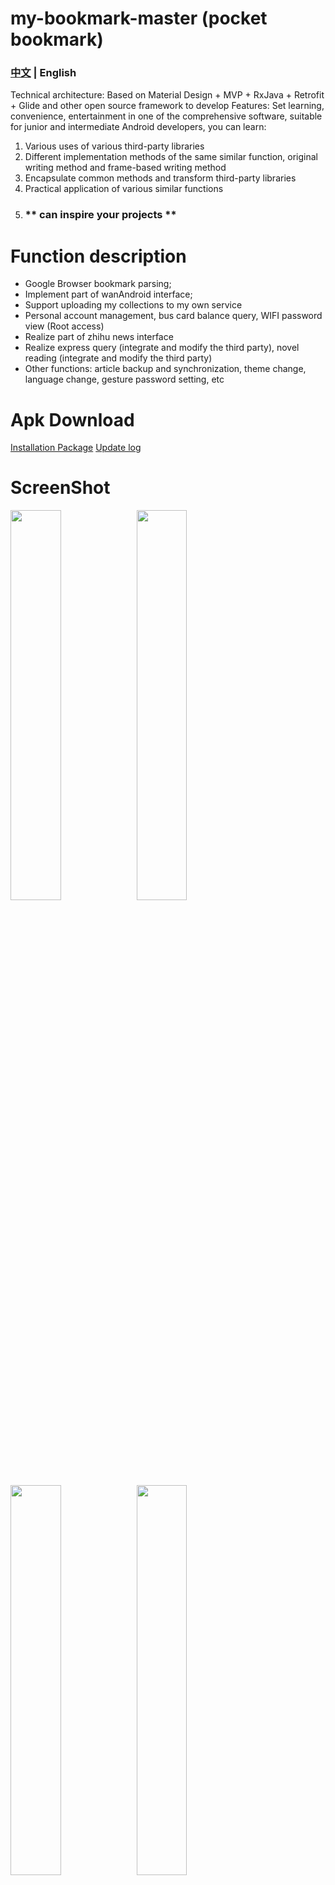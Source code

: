 # my-bookmark-master (pocket bookmark)

### [中文](README.md) | English

Technical architecture: Based on Material Design + MVP + RxJava + Retrofit + Glide and other open source framework to develop
Features:
Set learning, convenience, entertainment in one of the comprehensive software, suitable for junior and intermediate Android developers, you can learn:
1. Various uses of various third-party libraries
2. Different implementation methods of the same similar function, original writing method and frame-based writing method
3. Encapsulate common methods and transform third-party libraries
4. Practical application of various similar functions
5. ### ** can inspire your projects **
# Function description
- Google Browser bookmark parsing;
- Implement part of wanAndroid interface;
- Support uploading my collections to my own service
- Personal account management, bus card balance query, WIFI password view (Root access)
- Realize part of zhihu news interface
- Realize express query (integrate and modify the third party), novel reading (integrate and modify the third party)
- Other functions: article backup and synchronization, theme change, language change, gesture password setting, etc
# Apk Download
[Installation Package](Pocket_bookmark.apk)
[Update log](口袋书签app更新说明.md)

# ScreenShot

<img src="screenshot/img_1.png" width = "40%" /><img src="screenshot/img_2.png" width = "40%" />
<img src="screenshot/img_3.png" width = "40%" /><img src="screenshot/img_4.png" width = "40%" />
<img src="screenshot/img_5.png" width = "40%" /><img src="screenshot/img_6.png" width = "40%" />
<img src="screenshot/img_7.png" width = "40%" /><img src="screenshot/img_8.png" width = "40%" />
<img src="screenshot/img_9.png" width = "40%" /><img src="screenshot/img_10.png" width = "40%" />
<img src="screenshot/img_11.png" width = "40%" /><img src="screenshot/img_12.png" width = "40%" />
<img src="screenshot/img_13.png" width = "40%" /><img src="screenshot/img_14.png" width = "40%" />
<img src="screenshot/img_15.png" width = "40%" /><img src="screenshot/img_16.png" width = "40%" />
<img src="screenshot/img_17.png" width = "40%" /><img src="screenshot/img_18.png" width = "40%" />
<img src="screenshot/img_19.png" width = "40%" /><img src="screenshot/img_20.png" width = "40%" />
<img src="screenshot/img_21.png" width = "40%" /><img src="screenshot/img_22.png" width = "40%" />
<img src="screenshot/img_23.png" width = "40%" /><img src="screenshot/img_24.png" width = "40%" />
<img src="screenshot/img_25.png" width = "40%" />



# License

    Copyright 2018 Song Jiali

    Licensed under the Apache License, Version 2.0 (the "License");
    you may not use this file except in compliance with the License.
    You may obtain a copy of the License at

        http://www.apache.org/licenses/LICENSE-2.0

    Unless required by applicable law or agreed to in writing, software
    distributed under the License is distributed on an "AS IS" BASIS,
    WITHOUT WARRANTIES OR CONDITIONS OF ANY KIND, either express or implied.
    See the License for the specific language governing permissions and
    limitations under the License.